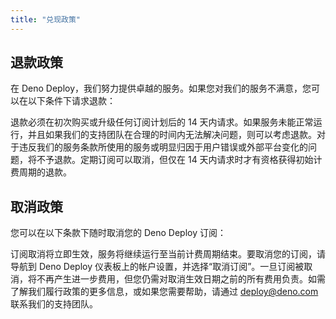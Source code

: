 ```yaml
---
title: "兑现政策"
---
```


## 退款政策

在 Deno Deploy，我们努力提供卓越的服务。如果您对我们的服务不满意，您可以在以下条件下请求退款：

退款必须在初次购买或升级任何订阅计划后的 14 天内请求。如果服务未能正常运行，并且如果我们的支持团队在合理的时间内无法解决问题，则可以考虑退款。对于违反我们的服务条款所使用的服务或明显归因于用户错误或外部平台变化的问题，将不予退款。定期订阅可以取消，但仅在 14 天内请求时才有资格获得初始计费周期的退款。

## 取消政策

您可以在以下条款下随时取消您的 Deno Deploy 订阅：

订阅取消将立即生效，服务将继续运行至当前计费周期结束。要取消您的订阅，请导航到 Deno Deploy 仪表板上的帐户设置，并选择“取消订阅”。一旦订阅被取消，将不再产生进一步费用，但您仍需对取消生效日期之前的所有费用负责。如需了解我们履行政策的更多信息，或如果您需要帮助，请通过 [deploy@deno.com](mailto:deploy@deno.com) 联系我们的支持团队。